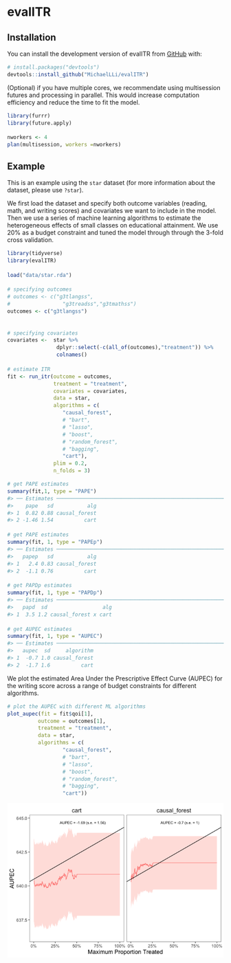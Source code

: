
<!-- README.md is generated from README.Rmd. Please edit that file -->

# evalITR

<!-- badges: start -->
<!-- badges: end -->

## Installation

You can install the development version of evalITR from
[GitHub](https://github.com/) with:

``` r
# install.packages("devtools")
devtools::install_github("MichaelLLi/evalITR")
```

(Optional) if you have multiple cores, we recommendate using
multisession futures and processing in parallel. This would increase
computation efficiency and reduce the time to fit the model.

``` r
library(furrr)
library(future.apply)

nworkers <- 4
plan(multisession, workers =nworkers)
```

## Example

This is an example using the `star` dataset (for more information about
the dataset, please use `?star`).

We first load the dataset and specify both outcome variables (reading,
math, and writing scores) and covariates we want to include in the
model. Then we use a series of machine learning algorithms to estimate
the heterogeneous effects of small classes on educational attainment. We
use 20% as a budget constraint and tuned the model through through the
3-fold cross validation.

``` r
library(tidyverse)
library(evalITR)

load("data/star.rda")

# specifying outcomes
# outcomes <- c("g3tlangss",
#                 "g3treadss","g3tmathss")
outcomes <- c("g3tlangss")


# specifying covariates
covariates <-  star %>% 
                dplyr::select(-c(all_of(outcomes),"treatment")) %>% 
                colnames()

# estimate ITR 
fit <- run_itr(outcome = outcomes,
               treatment = "treatment",
               covariates = covariates,
               data = star,
               algorithms = c(
                  "causal_forest", 
                  # "bart",
                  # "lasso",
                  # "boost", 
                  # "random_forest",
                  # "bagging",
                  "cart"),
               plim = 0.2,
               n_folds = 3)
```

``` r
# get PAPE estimates
summary(fit,1, type = "PAPE")
#> ── Estimates ───────────────────────────────────────────────────────────────────
#>    pape   sd           alg
#> 1  0.82 0.88 causal_forest
#> 2 -1.46 1.54          cart

# get PAPE estimates
summary(fit, 1, type = "PAPEp")
#> ── Estimates ───────────────────────────────────────────────────────────────────
#>   papep   sd           alg
#> 1   2.4 0.83 causal_forest
#> 2  -1.1 0.76          cart

# get PAPDp estimates
summary(fit, 1, type = "PAPDp")
#> ── Estimates ───────────────────────────────────────────────────────────────────
#>   papd  sd                  alg
#> 1  3.5 1.2 causal_forest x cart

# get AUPEC estimates
summary(fit, 1, type = "AUPEC")
#> ── Estimates ───────────────────────────────────────────────────────────────────
#>   aupec  sd     algorithm
#> 1  -0.7 1.0 causal_forest
#> 2  -1.7 1.6          cart
```

We plot the estimated Area Under the Prescriptive Effect Curve (AUPEC)
for the writing score across a range of budget constraints for different
algorithms.

``` r
# plot the AUPEC with different ML algorithms
plot_aupec(fit = fit$qoi[1], 
          outcome = outcomes[1],
          treatment = "treatment",
          data = star, 
          algorithms = c(
                  "causal_forest",
                  # "bart",
                  # "lasso",
                  # "boost", 
                  # "random_forest",
                  # "bagging", 
                  "cart"))
```

![](man/figures/README-plot-1.png)<!-- -->

